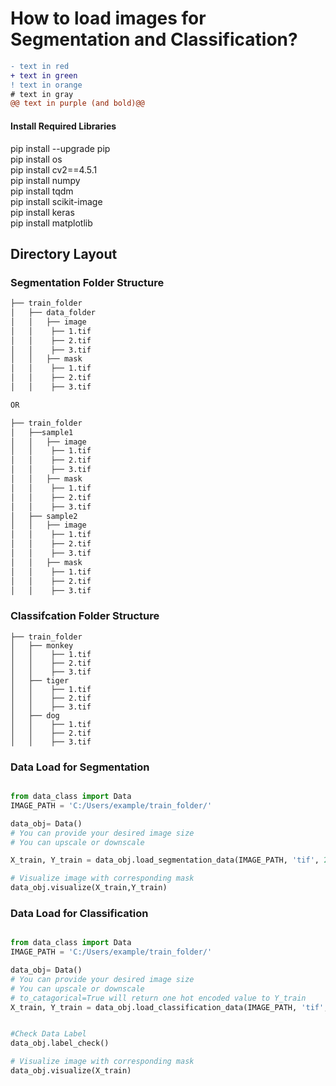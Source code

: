 # How to load images for Segmentation and Classification?
```diff
- text in red
+ text in green
! text in orange
# text in gray
@@ text in purple (and bold)@@
```
#### Install Required Libraries 
pip install --upgrade pip\
pip install os\
pip install cv2==4.5.1\
pip install numpy\
pip install tqdm\
pip install scikit-image\
pip install keras\
pip install matplotlib

## Directory Layout
### Segmentation Folder Structure

```bash
├── train_folder
│   ├── data_folder
│   │   ├── image
│   │    ├── 1.tif
│   │    ├── 2.tif
│   │    ├── 3.tif
│   │   ├── mask
│   │    ├── 1.tif
│   │    ├── 2.tif
│   │    ├── 3.tif

OR

├── train_folder
│   ├──sample1
│   │   ├── image
│   │    ├── 1.tif
│   │    ├── 2.tif
│   │    ├── 3.tif
│   │   ├── mask
│   │    ├── 1.tif
│   │    ├── 2.tif
│   │    ├── 3.tif
│   ├── sample2
│   │   ├── image
│   │    ├── 1.tif
│   │    ├── 2.tif
│   │    ├── 3.tif
│   │   ├── mask
│   │    ├── 1.tif
│   │    ├── 2.tif
│   │    ├── 3.tif

```
### Classifcation Folder Structure 
```
├── train_folder
│   ├── monkey
│   │    ├── 1.tif
│   │    ├── 2.tif
│   │    ├── 3.tif
│   ├── tiger
│   │    ├── 1.tif
│   │    ├── 2.tif
│   │    ├── 3.tif
│   ├── dog
│   │    ├── 1.tif
│   │    ├── 2.tif
│   │    ├── 3.tif
```

### Data Load for Segmentation
```python

from data_class import Data
IMAGE_PATH = 'C:/Users/example/train_folder/'

data_obj= Data()
# You can provide your desired image size
# You can upscale or downscale

X_train, Y_train = data_obj.load_segmentation_data(IMAGE_PATH, 'tif', 256, 256)

# Visualize image with corresponding mask
data_obj.visualize(X_train,Y_train)

```
### Data Load for Classification 

```python

from data_class import Data
IMAGE_PATH = 'C:/Users/example/train_folder/'

data_obj= Data()
# You can provide your desired image size
# You can upscale or downscale
# to_catagorical=True will return one hot encoded value to Y_train
X_train, Y_train = data_obj.load_classification_data(IMAGE_PATH, 'tif', 256, 256, to_cat=True)


#Check Data Label
data_obj.label_check()

# Visualize image with corresponding mask
data_obj.visualize(X_train)

```



